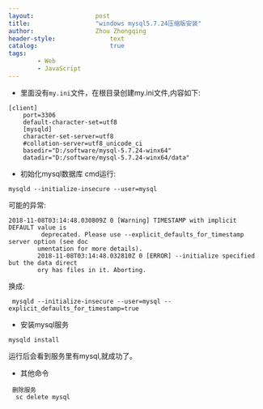 ```yaml
---
layout:					post
title:					"windows mysql5.7.24压缩版安装"
author:					Zhou Zhongqing
header-style:				text
catalog:					true
tags:
		- Web
		- JavaScript
---
```

- 里面没有`my.ini`文件，在根目录创建my.ini文件,内容如下:

```
[client]
	port=3306
	default-character-set=utf8
	[mysqld]
	character-set-server=utf8 
	#collation-server=utf8_unicode_ci
	basedir="D:/software/mysql-5.7.24-winx64"
	datadir="D:/software/mysql-5.7.24-winx64/data"

```
- 初始化mysql数据库
cmd运行:
```
mysqld --initialize-insecure --user=mysql
```
可能的异常:

```
2018-11-08T03:14:48.030809Z 0 [Warning] TIMESTAMP with implicit DEFAULT value is
		 deprecated. Please use --explicit_defaults_for_timestamp server option (see doc
		umentation for more details).
		2018-11-08T03:14:48.032810Z 0 [ERROR] --initialize specified but the data direct
		ory has files in it. Aborting.
```
换成:

```
 mysqld --initialize-insecure --user=mysql --explicit_defaults_for_timestamp=true
```

- 安装mysql服务

```
mysqld install
```
运行后会看到服务里有mysql,就成功了。


- 其他命令

```
 删除服务
  sc delete mysql
```

